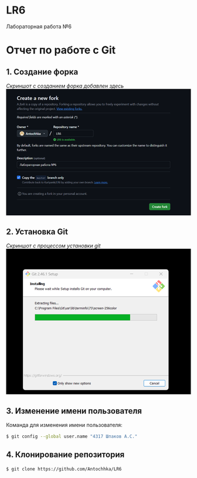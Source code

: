 # LR6
Лабораторная работа №6

# Отчет по работе с Git

## 1. Создание форка
*Скриншот с созданием форка добавлен здесь*  
![Скриншот форка](./screenshots/1.png)

## 2. Установка Git
*Скриншот с процессом установки git*  
![Установка Git](./screenshots/2.png)

## 3. Изменение имени пользователя
Команда для изменения имени пользователя:

```bash
$ git config --global user.name "4317 Шпаков А.С."
```

## 4. Клонирование репозитория

```bash
$ git clone https://github.com/Antochhka/LR6
```